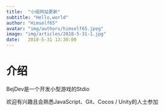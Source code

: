 ```yaml
---
title:  "小组网站更新"
subtitle: "Hello,world"
author: "Himself65"
avatar: "img/authors/himself65.jpeg"
image: "img/articles/2018-5-31-1.jpg"
date:   2018-5-31 13:30:00
---
```

# 介绍

BejDev是一个开发小型游戏的Stdio

欢迎有兴趣且会熟悉JavaScript、Git、Cocos / Unity的人士参加